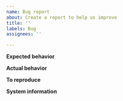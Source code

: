```yaml
---
name: Bug report
about: Create a report to help us improve
title: ''
labels: Bug
assignees: ''

---
```


<!-- This issue tracker is only for technical issues related to Faraday.

General Lightning questions and/or support requests are best directed to the Lightning Community Slack https://lightning.engineering/slack.html.

Also make sure you've read the Faraday specific documentation at https://github.com/lightninglabs/faraday#faraday.

For reporting security issues, please read instructions at https://github.com/lightningnetwork/lnd#security.

-->

<!-- Describe the issue -->

**Expected behavior**

<!--- What behavior did you expect? -->

**Actual behavior**

<!--- What was the actual behavior (provide screenshots if the issue is UI related)? -->

**To reproduce**

<!--- How reliably can you reproduce the issue, what are the steps to do so? -->

**System information**

<!-- Are you using Faraday as a standalone application or as part of Lightning Terminal? -->

<!-- If you are using Faraday as part of Lightning Terminal, did you install that using Umbrel? -->

<!-- How are you interacting with Faraday? Through the command line interface or the Lightning Terminal UI? -->

<!-- What version of Faraday are you using, where did you get it (website, self-compiled, etc)? -->

<!-- What type of machine are you observing the error on (OS/CPU and disk type)? -->

<!-- What is your operating system and its version? -->

<!-- Any extra information that might be useful in the debugging process. -->
<!--- This is normally the contents of a `faraday.log` file. Raw text or a link to a pastebin type site are preferred. -->

